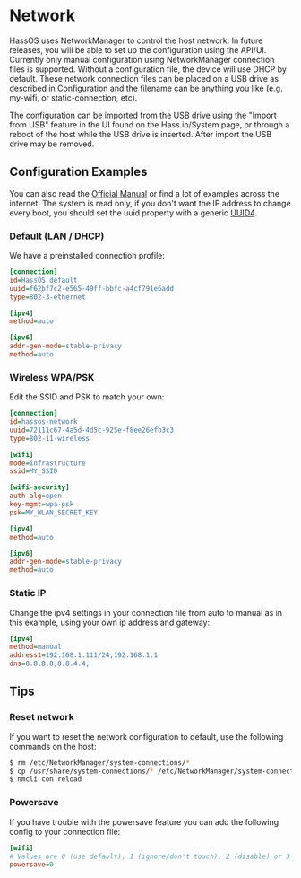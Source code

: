 # Network

HassOS uses NetworkManager to control the host network. In future releases, you will be able to set up the configuration using the API/UI. Currently only manual configuration using NetworkManager connection files is supported. Without a configuration file, the device will use DHCP by default. These network connection files can be placed on a USB drive as described in [Configuration][configuration-usb] and the filename can be anything you like (e.g. my-wifi, or static-connection, etc).

The configuration can be imported from the USB drive using the "Import from USB" feature in the UI found on the Hass.io/System page, or through a reboot of the host while the USB drive is inserted. After import the USB drive may be removed.

## Configuration Examples

You can also read the [Official Manual][keyfile] or find a lot of examples across the internet. The system is read only, if you don't want the IP address to change every boot, you should set the uuid property with a generic [UUID4][uuid].

### Default (LAN / DHCP)

We have a preinstalled connection profile:
```ini
[connection]
id=HassOS default
uuid=f62bf7c2-e565-49ff-bbfc-a4cf791e6add
type=802-3-ethernet

[ipv4]
method=auto

[ipv6]
addr-gen-mode=stable-privacy
method=auto
```

### Wireless WPA/PSK

Edit the SSID and PSK to match your own:
```ini
[connection]
id=hassos-network
uuid=72111c67-4a5d-4d5c-925e-f8ee26efb3c3
type=802-11-wireless

[wifi]
mode=infrastructure
ssid=MY_SSID

[wifi-security]
auth-alg=open
key-mgmt=wpa-psk
psk=MY_WLAN_SECRET_KEY

[ipv4]
method=auto

[ipv6]
addr-gen-mode=stable-privacy
method=auto
```

### Static IP

Change the ipv4 settings in your connection file from auto to manual as in this example, using your own ip address and gateway:
```ini
[ipv4]
method=manual
address1=192.168.1.111/24,192.168.1.1
dns=8.8.8.8;8.8.4.4;
```

## Tips

### Reset network

If you want to reset the network configuration to default, use the following commands on the host:
```bash
$ rm /etc/NetworkManager/system-connections/*
$ cp /usr/share/system-connections/* /etc/NetworkManager/system-connections/
$ nmcli con reload
```

### Powersave

If you have trouble with the powersave feature you can add the following config to your connection file:
```ini
[wifi]
# Values are 0 (use default), 1 (ignore/don't touch), 2 (disable) or 3 (enable).
powersave=0
```

[keyfile]: https://developer.gnome.org/NetworkManager/stable/nm-settings.html
[configuration-usb]: configuration.md
[uuid]: https://www.uuidgenerator.net/
